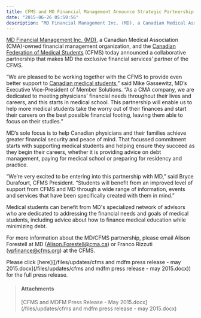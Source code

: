 ```yaml
---
title: CFMS and MD Financial Management Announce Strategic Partnership
date: "2015-06-26 05:59:56"
description: "MD Financial Management Inc. (MD), a Canadian Medical Association (CMA)-owned financial management organization, and the Canadian Federation of Medical Students (CFMS) today announced a collaborative partnership that makes MD the exclusive financial services’ partner of the CFMS."
---
```

[MD Financial Management Inc. (MD)](https://mdm.ca/), a Canadian Medical Association (CMA)-owned financial management organization, and the [Canadian Federation of Medical Students](www.cfms.org) (CFMS) today announced a collaborative partnership that makes MD the exclusive financial services&rsquo; partner of the CFMS.

&ldquo;We are pleased to be working together with the CFMS to provide even better support to [Canadian medical students](https://mdm.ca/career-stages/student/index.asp),&rdquo; said Mike Gassewitz, MD&rsquo;s Executive Vice-President of Member Solutions. &ldquo;As a CMA company, we are dedicated to meeting physicians&rsquo; financial needs throughout their lives and careers, and this starts in medical school. This partnership will enable us to help more medical students take the worry out of their finances and start their careers on the best possible financial footing, leaving them able to focus on their studies.&rdquo;

MD&rsquo;s sole focus is to help Canadian physicians and their families achieve greater financial security and peace of mind. That focussed commitment starts with supporting medical students and helping ensure they succeed as they begin their careers, whether it is providing advice on debt management, paying for medical school or preparing for residency and practice.

&ldquo;We&rsquo;re very excited to be entering into this partnership with MD,&rdquo; said Bryce Durafourt, CFMS President. &ldquo;Students will benefit from an improved level of support from CFMS and MD through a wide range of information, events and services that have been specifically created with them in mind.&rdquo;

Medical students can benefit from MD&#39;s specialized network of advisors who are dedicated to addressing the financial needs and goals of medical students, including advice about how to finance medical education while minimizing debt.

For more information about the MD/CFMS partnership, please email Alison Forestell at MD ([Alison.Forestell@cma.ca](mailto:Alison.Forestell@cma.ca)) or Franco Rizzuti ([vpfinance@cfms.org](mailto:vpfinance@cfms.org)) at the CFMS.

Please click [here](&#91;/files/updates/cfms and mdfm press release - may 2015.docx&#93;&#40;/files/updates/cfms and mdfm press release - may 2015.docx&#41;) for the full press release.
> #### Attachments
> 
> [CFMS and MDFM Press Release - May 2015.docx](/files/updates/cfms and mdfm press release - may 2015.docx)